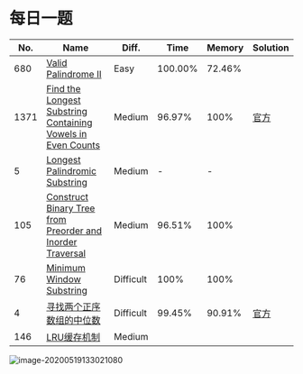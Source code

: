 # 每日一题

| No.  | Name                                                         | Diff.     | Time    | Memory | Solution                                                     |
| ---- | ------------------------------------------------------------ | --------- | ------- | ------ | ------------------------------------------------------------ |
| 680  | [Valid Palindrome II](https://leetcode-cn.com/problems/valid-palindrome-ii/) | Easy      | 100.00% | 72.46% |                                                              |
| 1371 | [Find the Longest Substring Containing Vowels in Even Counts](https://leetcode-cn.com/problems/find-the-longest-substring-containing-vowels-in-even-counts/) | Medium    | 96.97%  | 100%   | [官方](https://leetcode-cn.com/problems/find-the-longest-substring-containing-vowels-in-even-counts/solution/mei-ge-yuan-yin-bao-han-ou-shu-ci-de-zui-chang-z-2/) |
| 5    | [Longest Palindromic Substring](https://leetcode-cn.com/problems/longest-palindromic-substring/) | Medium    | -       | -      |                                                              |
| 105  | [Construct Binary Tree from Preorder and Inorder Traversal](https://leetcode-cn.com/problems/construct-binary-tree-from-preorder-and-inorder-traversal/) | Medium    | 96.51%  | 100%   |                                                              |
| 76   | [Minimum Window Substring](https://leetcode-cn.com/problems/minimum-window-substring/) | Difficult | 100%    | 100%   |                                                              |
| 4    | [寻找两个正序数组的中位数](https://leetcode-cn.com/problems/median-of-two-sorted-arrays/) | Difficult | 99.45%  | 90.91% | [官方](https://leetcode-cn.com/problems/median-of-two-sorted-arrays/solution/xun-zhao-liang-ge-you-xu-shu-zu-de-zhong-wei-s-114/) |
| 146  | [LRU缓存机制](https://leetcode-cn.com/problems/lru-cache/)   | Medium    |         |        |                                                              |

![image-20200519133021080](https://img-upic.oss-accelerate.aliyuncs.com/uPic/2020/05/q6qYAx.png)